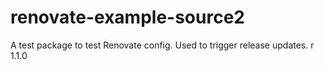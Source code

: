 # renovate-example-source2
A test package to test Renovate config. Used to trigger release updates.
r 1.1.0
